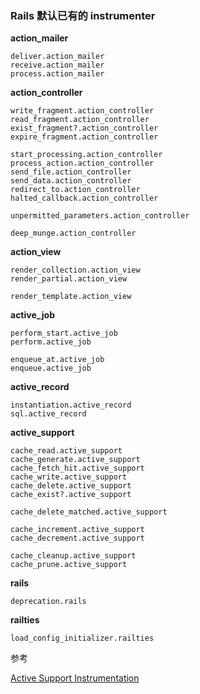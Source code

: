 ### Rails 默认已有的 instrumenter


**action_mailer**

```
deliver.action_mailer
receive.action_mailer
process.action_mailer
```

**action_controller**

```
write_fragment.action_controller
read_fragment.action_controller
exist_fragment?.action_controller
expire_fragment.action_controller

start_processing.action_controller
process_action.action_controller
send_file.action_controller
send_data.action_controller
redirect_to.action_controller
halted_callback.action_controller

unpermitted_parameters.action_controller

deep_munge.action_controller
```

**action_view**

```
render_collection.action_view
render_partial.action_view

render_template.action_view
```

**active_job**

```
perform_start.active_job
perform.active_job

enqueue_at.active_job
enqueue.active_job
```

**active_record**

```
instantiation.active_record
sql.active_record
```

**active_support**

```
cache_read.active_support
cache_generate.active_support
cache_fetch_hit.active_support
cache_write.active_support
cache_delete.active_support
cache_exist?.active_support

cache_delete_matched.active_support

cache_increment.active_support
cache_decrement.active_support

cache_cleanup.active_support
cache_prune.active_support
```

**rails**

```
deprecation.rails
```

**railties**

```
load_config_initializer.railties
```

参考

[Active Support Instrumentation](http://edgeguides.rubyonrails.org/active_support_instrumentation.html)
